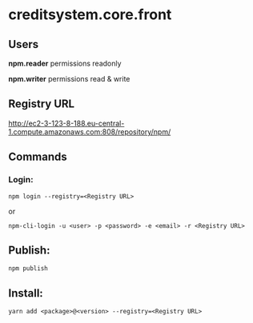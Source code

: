 # creditsystem.core.front

## Users

<b>npm.reader</b> permissions readonly

<b>npm.writer</b> permissions read & write

## Registry URL

http://ec2-3-123-8-188.eu-central-1.compute.amazonaws.com:808/repository/npm/

## Commands

### Login:

```
npm login --registry=<Registry URL>
```

or

```
npm-cli-login -u <user> -p <password> -e <email> -r <Registry URL>
```

## Publish:

```
npm publish
```

## Install:

```
yarn add <package>@<version> --registry=<Registry URL>
```

